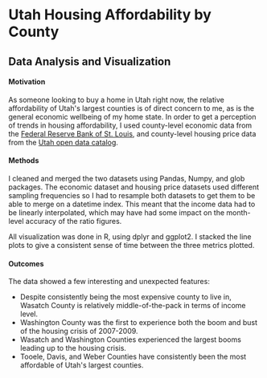 # Utah Housing Affordability by County
## Data Analysis and Visualization

#### Motivation
As someone looking to buy a home in Utah right now, the relative affordability of Utah's largest counties is of direct concern to me, as is the general economic wellbeing of my home state. In order to get a perception of trends in housing affordability, I used county-level economic data from the [Federal Reserve Bank of St. Louis](https://fred.stlouisfed.org/categories/30154), and county-level housing price data from the [Utah open data catalog](https://opendata.utah.gov/Social-Services/Average-Price-3-Bedroom-Homes-By-County-In-Utah-19/5icz-nmjb). 

#### Methods
I cleaned and merged the two datasets using Pandas, Numpy, and glob packages. The economic dataset and housing price datasets used different sampling frequencies so I had to resample both datasets to get them to be able to merge on a datetime index. This meant that the income data had to be linearly interpolated, which may have had some impact on the month-level accuracy of the ratio figures.

All visualization was done in R, using dplyr and ggplot2. I stacked the line plots to give a consistent sense of time between the three metrics plotted. 

#### Outcomes
The data showed a few interesting and unexpected features:
* Despite consistently being the most expensive county to live in, Wasatch County is relatively middle-of-the-pack in terms of income level.
* Washington County was the first to experience both the boom and bust of the housing crisis of 2007-2009.
* Wasatch and Washington Counties experienced the largest booms leading up to the housing crisis. 
* Tooele, Davis, and Weber Counties have consistently been the most affordable of Utah's largest counties.
